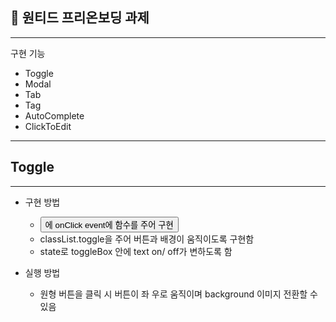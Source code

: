 ## 💾 원티드 프리온보딩 과제

---

구현 기능

- Toggle
- Modal
- Tab
- Tag
- AutoComplete
- ClickToEdit

---

## Toggle

---

- 구현 방법

  - <button>에 onClick event에 함수를 주어 구현
  - classList.toggle을 주어 버튼과 배경이 움직이도록 구현함
  - state로 toggleBox 안에 text on/ off가 변하도록 함

- 실행 방법
  - 원형 버튼을 클릭 시 버튼이 좌 우로 움직이며 background 이미지 전환할 수 있음
